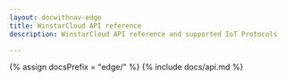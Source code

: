 ```yaml
---
layout: docwithnav-edge
title: WinstarCloud API reference
description: WinstarCloud API reference and supported IoT Protocols

---
```

{% assign docsPrefix = "edge/" %}
{% include docs/api.md %}
